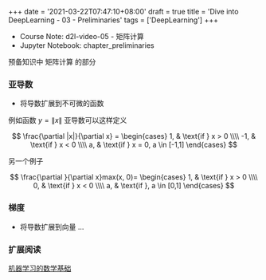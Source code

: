 +++
date = '2021-03-22T07:47:10+08:00'
draft = true
title = 'Dive into DeepLearning - 03 - Preliminaries'
tags = ['DeepLearning']
+++

- Course Note: d2l-video-05 - 矩阵计算
- Jupyter Notebook: chapter_preliminaries

预备知识中 矩阵计算 的部分

### 亚导数

- 将导数扩展到不可微的函数

例如函数 $y=\|x\|$ 亚导数可以这样定义

$$
\frac{\partial |x|}{\partial x} =
\begin{cases}
1, & \text{if } x > 0 \\\\
-1, & \text{if } x < 0 \\\\
a, & \text{if } x = 0, a \in [-1,1]
\end{cases}
$$

另一个例子

$$
\frac{\partial }{\partial x}max(x, 0)=
\begin{cases}
1, & \text{if } x > 0 \\\\
0, & \text{if } x < 0 \\\\
a, & \text{if }, a \in [0,1]
\end{cases}
$$

### 梯度

- 将导数扩展到向量
  ...

### 扩展阅读

[机器学习的数学基础](https://hml.boyuai.com/books/chapter2)
